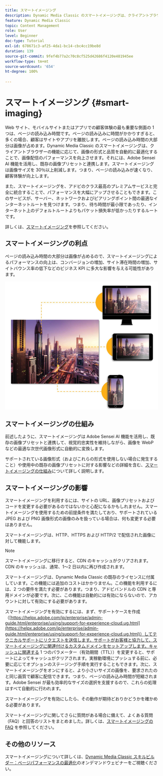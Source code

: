 ```yaml
---
title: スマートイメージング
description: Dynamic Media Classic のスマートイメージングは、クライアントブラウザーの機能に応じて、画像の形式と品質を自動的に最適化することで、画像配信のパフォーマンスを向上させます。それには、Adobe Sensei AI 機能を活用し、既存の画像プリセットと連携します。スマートイメージングの詳細と、それを使用してページ読み込みの高速化によりカスタマーエクスペリエンス（顧客体験）を向上させる方法について説明します。
feature: Dynamic Media Classic
topic: Content Management
role: User
level: Beginner
doc-type: Tutorial
exl-id: 678671c3-af25-4da1-bc14-cbc4cc19be8d
duration: 139
source-git-commit: 9fef4b77a2c70c8cf525d42686f4120e481945ee
workflow-type: tm+mt
source-wordcount: '654'
ht-degree: 100%

---
```


# スマートイメージング {#smart-imaging}

Web サイト、モバイルサイトまたはアプリでの顧客体験の最も重要な側面の 1 つは、ページの読み込み時間です。ページの読み込みに時間がかかりすぎると、多くの場合、顧客はサイトやアプリを離脱します。ページの読み込み時間の大部分は画像が占めます。Dynamic Media Classic のスマートイメージングは、クライアントブラウザーの機能に応じて、画像の形式と品質を自動的に最適化することで、画像配信のパフォーマンスを向上させます。それには、Adobe Sensei AI 機能を活用し、既存の画像プリセットと連携します。スマートイメージングは画像サイズを 30％以上削減します。つまり、ページの読み込みが速くなり、顧客体験が向上します。

また、スマートイメージングを、アドビのクラス最高のプレミアムサービスと完全に統合することで、パフォーマンスを大幅にアップさせることもできます。このサービスが、サーバー、ネットワークおよびピアリングポイント間の最適なインターネットルートを見つけます。つまり、待ち時間が最小限であったり、インターネット上のデフォルトルートよりもパケット損失率が低かったりするルートです。

詳しくは、[スマートイメージング](https://experienceleague.adobe.com/docs/experience-manager-65/assets/dynamic/imaging-faq.html?lang=ja)を参照してください。

## スマートイメージングの利点

ページの読み込み時間の大部分は画像が占めるので、スマートイメージングによるパフォーマンスの向上は、コンバージョンの増加、サイト滞在時間の増加、サイトバウンス率の低下などのビジネス KPI に多大な影響を与える可能性があります。

![画像](assets/smart-imaging/smart-imaging-1.png)

## スマートイメージングの仕組み

前述したように、スマートイメージングは Adobe Sensei AI 機能を活用し、既存の画像プリセットと連携して、視覚的忠実性を維持しながら、画像を WebP などの最適な次世代画像形式に自動的に変換します。

サポートされている画像形式（およびこれらの形式を使用しない場合に発生すること）や使用中の既存の画像プリセットに対する影響などの詳細を含む、[スマートイメージングの仕組み](https://experienceleague.adobe.com/docs/experience-manager-65/assets/dynamic/imaging-faq.html?lang=ja#how-does-smart-imaging-work)について詳しく説明します。

## スマートイメージングの影響

スマートイメージングを利用するには、サイトの URL、画像プリセットおよびコードを変更する必要があるのではないかと心配になるかもしれません。スマートイメージングを使用するための前提条件を満たしており、サポートされている JPEG および PNG 画像形式の画像のみを扱っている場合は、何も変更する必要はありません。

スマートイメージングは、HTTP、HTTPS および HTTP/2 で配信された画像に対して機能します。

>[!NOTE]
>
>スマートイメージングに移行すると、CDN のキャッシュがクリアされます。CDN のキャッシュは、通常、1～2 日以内に再び作成されます。

スマートイメージングは、Dynamic Media Classic の既存のライセンスに付属しています。この機能には追加のコストはかかりません。この機能を利用するには、2 つの要件を満たす必要があります。つまり、アドビバンドルの CDN と専用ドメインが必要です。次に、この機能は自動的には有効にならないので、アカウントに対して有効にする必要があります。

スマートイメージングを有効にするには、まず、サポートケースを作成（[https://helpx.adobe.com/jp/enterprise/admin-guide.html/enterprise/using/support-for-experience-cloud.ug.html](https://helpx.adobe.com/jp/enterprise/admin-guide.html/enterprise/using/support-for-experience-cloud.ug.html)）してテクニカルサポートにリクエストを送信します。サポートがお客様と協力して、スマートイメージングに関連付けるカスタムドメインをセットアップします。キャッシュに関連する 1 つのパラメーター（有効期間（TTL））を変更すると、サポートによってキャッシュがクリアされます。実稼動環境にプッシュする前に、必要に応じてオプションのステージング手順を実行することもできます。次に、スマートイメージングをオンにすると、より小さいサイズの画像を、要求されたのと同じ画質で顧客に配信できます。つまり、ページの読み込み時間が短縮されます。Adobe Sensei が最も効率的なサイズの選択を支援するので、これらの処理はすべて自動的に行われます。

スマートイメージングを有効にしたら、その動作が期待どおりかどうかを確かめる必要があります。

スマートイメージングに関してさらに質問がある場合に備えて、よくある質問（FAQ）と回答のリストをまとめました。詳しくは、[スマートイメージングの FAQ](https://experienceleague.adobe.com/docs/experience-manager-65/assets/dynamic/imaging-faq.html?lang=ja) を参照してください。

## その他のリソース

スマートイメージングについて詳しくは、[Dynamic Media Classic スキルビルダー：ページパフォーマンスの最適化](https://seminars.adobeconnect.com/pzc1gw0cihpv)のオンデマンドウェビナーをご視聴ください。
